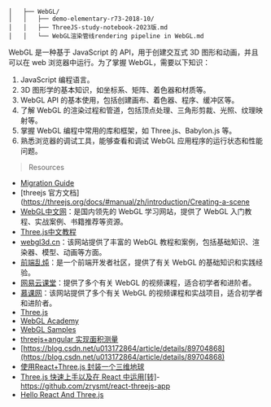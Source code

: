 ```
│   ├── WebGL/
│   │   ├── demo-elementary-r73-2018-10/
│   │   ├── ThreeJS-study-notebook-2023版.md
│   │   └── WebGL渲染管线rendering pipeline in WebGL.md

```


WebGL 是一种基于 JavaScript 的 API，用于创建交互式 3D 图形和动画，并且可以在 web 浏览器中运行。为了掌握 WebGL，需要以下知识：

1. JavaScript 编程语言。
2. 3D 图形学的基本知识，如坐标系、矩阵、着色器和材质等。
3. WebGL API 的基本使用，包括创建画布、着色器、程序、缓冲区等。
4. 了解 WebGL 的渲染过程和管道，包括顶点处理、三角形剪裁、光照、纹理映射等。
5. 掌握 WebGL 编程中常用的库和框架，如 Three.js、Babylon.js 等。
6. 熟悉浏览器的调试工具，能够查看和调试 WebGL 应用程序的运行状态和性能问题。

> Resources
- [Migration Guide](https://github.com/mrdoob/three.js/wiki/Migration-Guide)
- [threejs 官方文档](https://threejs.org/docs/#manual/zh/introduction/Creating-a-scene
- [WebGL中文网](http://www.hewebgl.com/)：是国内领先的 WebGL 学习网站，提供了 WebGL 入门教程、实战案例、书籍推荐等资源。
- [Three.js中文教程](https://techbrood.com/threejs/docs/)
- [webgl3d.cn](http://www.webgl3d.cn/)：该网站提供了丰富的 WebGL 教程和案例，包括基础知识、渲染器、模型、动画等方面。
- [前端乱炖](https://www.html5rocks.com/zh/tutorials/webgl/webgl_fundamentals/)：是一个前端开发者社区，提供了有关 WebGL 的基础知识和实践经验。
- [网易云课堂](https://study.163.com/courses-search?keyword=webgl)：提供了多个有关 WebGL 的视频课程，适合初学者和进阶者。
- [慕课网](https://www.imooc.com/search/?words=webgl)：该网站提供了多个有关 WebGL 的视频课程和实战项目，适合初学者和进阶者。
- [Three.js](https://threejs.org/)
- [WebGL Academy](https://www.webglacademy.com/)
- [WebGL Samples](https://github.com/WebGLSamples)
- [threejs+angular 实现面积测量](https://blog.csdn.net/u013172864/article/details/89704868)
- [https://blog.csdn.net/u013172864/article/details/89704868](https://blog.csdn.net/u013172864/article/details/89704868)
- [使用React+Three.js 封装一个三维地球](https://blog.csdn.net/future_todo/article/details/78072615)
- [Three.js 快速上手以及在 React 中运用[转]](https://www.cnblogs.com/mazhenyu/p/11834700.html)- https://github.com/zrysmt/react-threejs-app
- [Hello React And Three.js](https://zhuanlan.zhihu.com/p/450900050)
